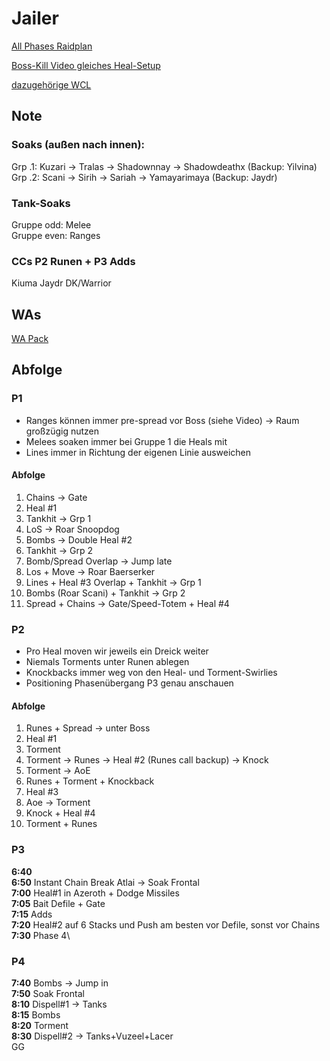 # Jailer

[All Phases Raidplan](https://raidplan.io/plan/WmOec7XrBe7HASed)

[Boss-Kill Video gleiches Heal-Setup](https://www.youtube.com/watch?v=AwcrrOD72k8)

[dazugehörige WCL](https://www.warcraftlogs.com/reports/LNAn8RWQK13mJjvZ)

## Note

### Soaks (außen nach innen):
Grp .1: Kuzari -> Tralas  -> Shadownnay -> Shadowdeathx (Backup: Yilvina)
Grp .2: Scani ->  Sirih -> Sariah -> Yamayarimaya  (Backup: Jaydr)

### Tank-Soaks
Gruppe odd: Melee\
Gruppe even: Ranges

### CCs P2 Runen + P3 Adds
Kiuma Jaydr DK/Warrior

## WAs

[WA Pack](https://wago.io/X28bMaY89)

## Abfolge

### P1

- Ranges können immer pre-spread vor Boss (siehe Video) -> Raum großzügig nutzen
- Melees soaken immer bei Gruppe 1 die Heals mit
- Lines immer in Richtung der eigenen Linie ausweichen

#### Abfolge

1. Chains -> Gate
2. Heal #1
3. Tankhit -> Grp 1
4. LoS -> Roar Snoopdog
5. Bombs -> Double Heal #2
6. Tankhit -> Grp 2
7. Bomb/Spread Overlap -> Jump late
8. Los + Move -> Roar Baerserker
9. Lines + Heal #3 Overlap + Tankhit -> Grp 1
10. Bombs (Roar Scani) + Tankhit -> Grp 2
11. Spread + Chains -> Gate/Speed-Totem + Heal #4

### P2

- Pro Heal moven wir jeweils ein Dreick weiter
- Niemals Torments unter Runen ablegen
- Knockbacks immer weg von den Heal- und Torment-Swirlies
- Positioning Phasenübergang P3 genau anschauen

#### Abfolge

1. Runes + Spread -> unter Boss
2. Heal #1
3. Torment
4. Torment -> Runes -> Heal #2 (Runes call backup) -> Knock
5. Torment -> AoE
6. Runes + Torment + Knockback 
7. Heal #3
8. Aoe -> Torment
9. Knock + Heal #4
10. Torment + Runes

### P3

**6:40**\
**6:50** Instant Chain Break Atlai -> Soak Frontal\
**7:00** Heal#1 in Azeroth + Dodge Missiles\
**7:05** Bait Defile + Gate\
**7:15** Adds\
**7:20** Heal#2 auf 6 Stacks und Push am besten vor Defile, sonst vor Chains\
**7:30** Phase 4\

### P4

**7:40** Bombs -> Jump in\
**7:50** Soak Frontal\
**8:10** Dispell#1 -> Tanks\
**8:15** Bombs\
**8:20** Torment\
**8:30** Dispell#2 -> Tanks+Vuzeel+Lacer\
GG